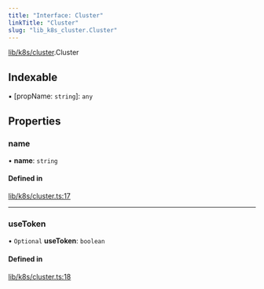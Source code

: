 ```yaml
---
title: "Interface: Cluster"
linkTitle: "Cluster"
slug: "lib_k8s_cluster.Cluster"
---
```


[lib/k8s/cluster](../modules/lib_k8s_cluster.md).Cluster

## Indexable

▪ [propName: `string`]: `any`

## Properties

### name

• **name**: `string`

#### Defined in

[lib/k8s/cluster.ts:17](https://github.com/kinvolk/headlamp/blob/16fcc2a7/frontend/src/lib/k8s/cluster.ts#L17)

___

### useToken

• `Optional` **useToken**: `boolean`

#### Defined in

[lib/k8s/cluster.ts:18](https://github.com/kinvolk/headlamp/blob/16fcc2a7/frontend/src/lib/k8s/cluster.ts#L18)
